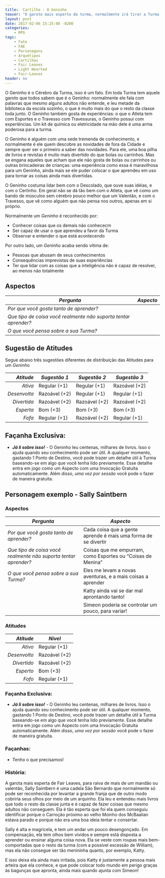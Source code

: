 ```yaml
---
title:  Cartilha - O Geninho
teaser: "O garoto mais esperto da turma, normalmente irá tirar a Turma de  qualquer enrascada quando as coisas dependerem do cérebro!"
layout: post
date: 2017-02-06 15:25:00 -0200
categories: 
    - RPG
tags:
    - Fate
    - FAE
    - Personagens
    - Arquétipos
    - Cartilhas
    - Fair Leaves
    - Light Hearted
    - Fair-Leaves
header: no
---
```




O Geninho é o Cérebro da Turma, isso é um fato. Em toda Turma tem aquele garoto que todos sabem  que é o Geninho: normalmente ele fala com palavras que mesmo alguns adultos não entende, e leu metade da biblioteca da escola sozinho, o que é muito mais do que o resto da classe toda junto. O Geninho também gosta de experiências: o que o Atleta tem com Esportes e o Travesso com Travessuras, o Geninho possui com experiências. Um kit de química ou eletricidade na mão dele é uma arma poderosa para a turma.

<!-- excerpt -->

O Geninho é alguém com uma sede tremenda de conhecimento, e normalmente é ele quem descobre as novidades de fora da Cidade e sempre quer ser o primeiro a saber das novidades. Para ele, uma boa pilha de livros e revistas é muito mais divertido do que bolas ou carrinhos. Mas se engana aqueles que acham que ele não gosta de bolas ou carrinhos ou outras brincadeiras de crianças: uma experiência como essa é maravilhosa para um Geninho, ainda mais se ele puder colocar o que aprendeu em uso para tornar as coisas ainda mais divertidas.

O Geninho costuma lidar bem com o Descolado, que ouve suas idéias, e com o Certinho. Em geral não se dá tão bem com o Atleta, que vê como um bando de músculos sem cérebro pouco melhor que um Valentão, e com o Travesso, que vê como alguém que não pensa nos outros, apenas em si próprio.

Normalmente um _Geninho_ é reconhecido por:

+ Conhecer coisas que os demais não conhececm
+ Ser capaz de usar o que aprendeu a favor da Turma
+ Observar e entender o que está acontecendo

Por outro lado, um _Geninho_ acaba sendo vítima de:

+ Pessoas que abusam de seus conhecimentos
+ Consequências imprevistas de suas experiências
+ Ter que lidar com as coisas que a inteligência não é capaz de resolver, ao menos não totalmente

## Aspectos

| ***Pergunta***                                                  | ***Aspecto*** |
|-----------------------------------------------------------------|---------------|
| _Por que você gosta tanto de aprender?_                         |               |
| _Que tipo de coisa você realmente não suporta tentar aprender?_ |               |
| _O que você pensa sobre a sua Turma?_                           |               | 

## Sugestão de Atitudes

Segue abaixo três sugestões diferentes de distribuição das Atitudes para um _Geninho_
 
| ***Atitude***  | ***Sugestão 1***   | ***Sugestão 2***   | ***Sugestão 3***   |
|---------------:|--------------------|--------------------|--------------------|
| _Ativa_        | Regular (+1)       | Regular (+1)       | Razoável (+2)      |
| _Desenvolta_   | Razoável (+2)      | Regular (+1)       | Regular (+1)       |
| _Divertida_    | Razoável (+2)      | Razoável (+2)      | Razoável (+2)      |
| _Esperta_      | Bom (+3)           | Bom (+3)           | Bom (+3)           |
| _Fofa_         | Regular (+1)       | Razoável (+2)      | Regular (+1)       |


## Façanha Exclusiva:

+ ***Já li sobre isso!*** - O Geninho leu centenas, milhares de livros. Isso o ajuda quando seu conhecimento pode ser útil. A qualquer momento, gastando 1 Ponto de Destino, você pode trazer um detalhe útil à Turma baseando-se em algo que você tenha lido previamente. Esse detalhe entra em jogo como um Aspecto com uma Invocação Gratuita automaticamente. Além disso, _uma vez por sessão_ você pode o fazer de maneira gratuita.

## Personagem exemplo - Sally Saintbern
 
### Aspectos

 | ***Pergunta***                        | ***Aspecto*** |
 |---------------------------------------|---------------|
 | _Por que você gosta tanto de aprender?_           | Cada coisa que a gente aprende é mais uma forma de se divertir  |
 | _Que tipo de coisa você realmente não suporta tentar aprender?_     | Coisas que me empurram, como Esportes ou “Coisas de Menina” |
 | _O que você pensa sobre a sua Turma?_ | Eles me levam a novas aventuras, e a mais coisas a aprender         | 
 | | Katty ainda vai se dar mal aprontando tanto! |
 | | Simeon poderia se controlar um pouco, para variar! |
 
### Atitudes
 
 | ***Atitude***  | ***Nível***   |
 |---------------:|---------------|
 | _Ativo_        | Regular (+1)  |
 | _Desenvolto_   | Razoável (+2) |
 | _Divertido_    | Razoável (+2) |
 | _Esperto_      | Bom (+3)      |
 | _Fofo_         | Regular (+1)  |
 
### Façanha Exclusiva:

+ ***Já li sobre isso!*** - O Geninho leu centenas, milhares de livros. Isso o ajuda quando seu conhecimento pode ser útil. A qualquer momento, gastando 1 Ponto de Destino, você pode trazer um detalhe útil à Turma baseando-se em algo que você tenha lido previamente. Esse detalhe entra em jogo como um Aspecto com uma Invocação Gratuita automaticamente. Além disso, _uma vez por sessão_ você pode o fazer de maneira gratuita.

### Façanhas:
 
+ Tenho o que precisamos!

### História:

A garota mais esperta de Fair Leaves, para raiva de mais de um mandão ou valentão, Sally Saintbern é uma cadela São Bernardo que normalmente só pode ser reconhecida por levantar a grande franja que de outro modo cobriria seus olhos por meio de um arquinho. Ela leu e entendeu mais livros que todo o resto da classe junta e é capaz de fazer coisas que mesmo adultos não conseguem. Ela é tão esperta que foi ela quem conseguiu identificar porque o Carroção próximo ao velho Moinho dos McBaalian estava parado e porque não era uma boa ideia tentar o consertar.

Sally é alta e magricela, e tem um andar um pouco desengonçado. Em compensação, ela tem olhos bem vividos e sempre está disposta a aprender ou ensinar alguma coisa nova. Ela se veste com roupas mais bem-comportadas que o resto da turma (com a possível excessão de William), mas ela não consegue ser tão menininha quanto, por exemplo, Katty.

E isso deixa ela ainda mais irritada, pois Katty é justamente a pessoa mais arteira que ela conhece, e que pode colocar todo mundo em perigo graças às bagunças que apronta, ainda mais quando ajunta com Simeon!

